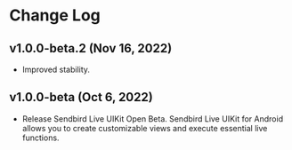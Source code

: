 # Change Log

## v1.0.0-beta.2 (Nov 16, 2022)
- Improved stability.

## v1.0.0-beta (Oct 6, 2022)
- Release Sendbird Live UIKit Open Beta. Sendbird Live UIKit for Android allows you to create customizable views and execute essential live functions.
